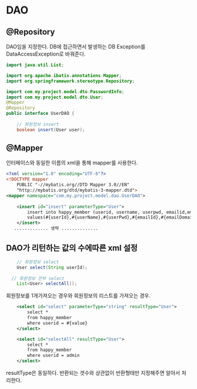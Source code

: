 # DAO

## @Repository
DAO임을 지정한다. DB에 접근하면서 발생하는 DB Exception를 DataAccessException로 바꿔준다.
```java
import java.util.List;

import org.apache.ibatis.annotations.Mapper;
import org.springframework.stereotype.Repository;

import com.my.project.model.dto.PasswordInfo;
import com.my.project.model.dto.User;
@Mapper
@Repository
public interface UserDAO {
	
	// 회원정보 insert
	boolean insert(User user);
```
## @Mapper
인터페이스와 동일한 이름의 xml을 통해 mapper를 사용한다.
```xml
<?xml version="1.0" encoding="UTF-8"?>
<!DOCTYPE mapper
    PUBLIC "-//mybatis.org//DTD Mapper 3.0//EN"
    "http://mybatis.org/dtd/mybatis-3-mapper.dtd">
<mapper namespace="com.my.project.model.dao.UserDAO">
	
	<insert id="insert" parameterType="User">
		insert into happy_member (userid, username, userpwd, emailid,emaildomain) 
		values(#{userId},#{userName},#{userPwd},#{emailId},#{emailDomain})
	</insert>
   ............. 생략 ..............  
```

## DAO가 리턴하는 값의 수에따른 xml 설정
```java
	// 회원정보 select
	User select(String userId);
  
  // 회원정보 전부 select
	List<User> selectAll();
```
회원정보를 1개가져오는 경우와 회원정보의 리스트를 가져오는 경우. 
```xml
	<select id="select" parameterType="string" resultType="User">
		select * 
		from happy_member 
		where userid = #{value}
	</select>

	<select id="selectAll" resultType="User">
		select * 
		from happy_member 
		where userid = admin
	</select>
```
resultType은 동일하다. 반환되는 갯수와 상관없이 반환형태만 지정해주면 알아서 처리한다.
